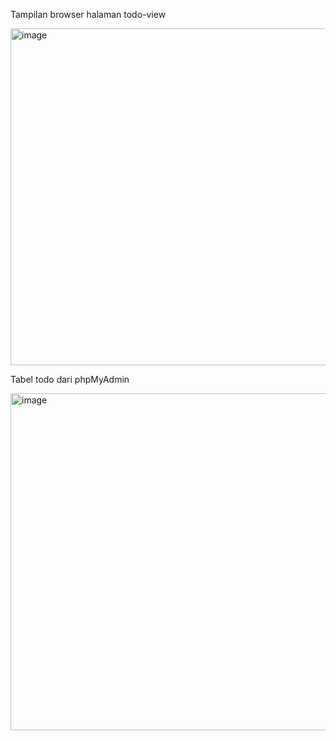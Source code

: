 Tampilan browser halaman todo-view

<img width="959" height="539" alt="image" src="https://github.com/user-attachments/assets/e4cb591d-ace9-4581-9685-840f27200979" />

Tabel todo dari phpMyAdmin

<img width="959" height="539" alt="image" src="https://github.com/user-attachments/assets/d29df2d5-d040-4bc5-954a-8c1c0f5f4313" />
